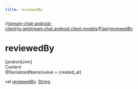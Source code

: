 ```yaml
---
title: reviewedBy
---
```

//[stream-chat-android-client](../../../index.md)/[io.getstream.chat.android.client.models](../index.md)/[Flag](index.md)/[reviewedBy](reviewedBy.md)



# reviewedBy  
[androidJvm]  
Content  
@SerializedName(value = created_at)  
  
val [reviewedBy](reviewedBy.md): [String](https://kotlinlang.org/api/latest/jvm/stdlib/kotlin/-string/index.html)  



